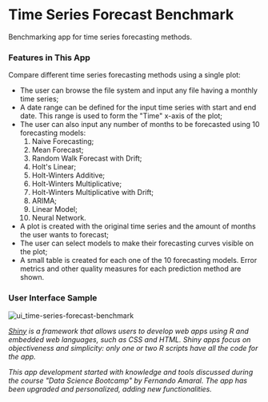 # Time Series Forecast Benchmark

Benchmarking app for time series forecasting methods.

### Features in This App

Compare different time series forecasting methods using a single plot:

* The user can browse the file system and input any file having a monthly time series;
* A date range can be defined for the input time series with start and end date. This range is used to form the "Time" x-axis of the plot;
* The user can also input any number of months to be forecasted using 10 forecasting models:
    1. Naive Forecasting;
    2. Mean Forecast;
    3. Random Walk Forecast with Drift;
    4. Holt's Linear;
    5. Holt-Winters Additive;
    6. Holt-Winters Multiplicative;
    7. Holt-Winters Multiplicative with Drift;
    8. ARIMA;
    9. Linear Model;
    10. Neural Network.
* A plot is created with the original time series and the amount of months the user wants to forecast;
* The user can select models to make their forecasting curves visible on the plot;
* A small table is created for each one of the 10 forecasting models. Error metrics and other quality measures for each prediction method are shown.

### User Interface Sample

![ui_time-series-forecast-benchmark](https://user-images.githubusercontent.com/33037020/185526253-af93e7be-c143-4fe0-8090-a4106c596e14.png)

*[Shiny] is a framework that allows users to develop web apps using R and embedded web languages, such as CSS and HTML. Shiny apps focus on objectiveness and simplicity: only one or two R scripts have all the code for the app.*

*This app development started with knowledge and tools discussed during the course "Data Science Bootcamp" by Fernando Amaral. The app has been upgraded and personalized, adding new functionalities.*

[//]: #

[Shiny]: <https://www.shinyapps.io>
